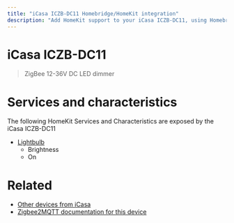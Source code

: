 ```yaml
---
title: "iCasa ICZB-DC11 Homebridge/HomeKit integration"
description: "Add HomeKit support to your iCasa ICZB-DC11, using Homebridge, Zigbee2MQTT and homebridge-z2m."
---
```

<!---
This file has been GENERATED using src/docgen/docgen.ts
DO NOT EDIT THIS FILE MANUALLY!
-->
# iCasa ICZB-DC11
> ZigBee 12-36V DC LED dimmer


# Services and characteristics
The following HomeKit Services and Characteristics are exposed by
the iCasa ICZB-DC11

* [Lightbulb](../../light.md)
  * Brightness
  * On


# Related
* [Other devices from iCasa](../index.md#icasa)
* [Zigbee2MQTT documentation for this device](https://www.zigbee2mqtt.io/devices/ICZB-DC11.html)